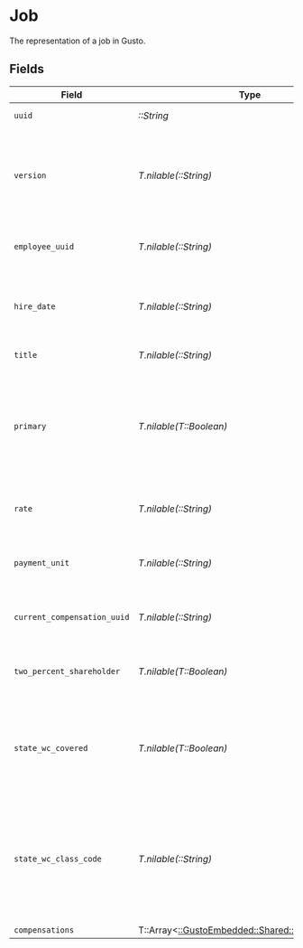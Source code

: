 # Job

The representation of a job in Gusto.


## Fields

| Field                                                                                                                                                                                                                                              | Type                                                                                                                                                                                                                                               | Required                                                                                                                                                                                                                                           | Description                                                                                                                                                                                                                                        |
| -------------------------------------------------------------------------------------------------------------------------------------------------------------------------------------------------------------------------------------------------- | -------------------------------------------------------------------------------------------------------------------------------------------------------------------------------------------------------------------------------------------------- | -------------------------------------------------------------------------------------------------------------------------------------------------------------------------------------------------------------------------------------------------- | -------------------------------------------------------------------------------------------------------------------------------------------------------------------------------------------------------------------------------------------------- |
| `uuid`                                                                                                                                                                                                                                             | *::String*                                                                                                                                                                                                                                         | :heavy_check_mark:                                                                                                                                                                                                                                 | The UUID of the job.                                                                                                                                                                                                                               |
| `version`                                                                                                                                                                                                                                          | *T.nilable(::String)*                                                                                                                                                                                                                              | :heavy_minus_sign:                                                                                                                                                                                                                                 | The current version of the object. See the [versioning guide](https://docs.gusto.com/embedded-payroll/docs/idempotency) for information on how to use this field.                                                                                  |
| `employee_uuid`                                                                                                                                                                                                                                    | *T.nilable(::String)*                                                                                                                                                                                                                              | :heavy_minus_sign:                                                                                                                                                                                                                                 | The UUID of the employee to which the job belongs.                                                                                                                                                                                                 |
| `hire_date`                                                                                                                                                                                                                                        | *T.nilable(::String)*                                                                                                                                                                                                                              | :heavy_minus_sign:                                                                                                                                                                                                                                 | The date when the employee was hired or rehired for the job.                                                                                                                                                                                       |
| `title`                                                                                                                                                                                                                                            | *T.nilable(::String)*                                                                                                                                                                                                                              | :heavy_minus_sign:                                                                                                                                                                                                                                 | The title for the job.                                                                                                                                                                                                                             |
| `primary`                                                                                                                                                                                                                                          | *T.nilable(T::Boolean)*                                                                                                                                                                                                                            | :heavy_minus_sign:                                                                                                                                                                                                                                 | Whether this is the employee's primary job. The value will be set to true unless an existing job exists for the employee.                                                                                                                          |
| `rate`                                                                                                                                                                                                                                             | *T.nilable(::String)*                                                                                                                                                                                                                              | :heavy_minus_sign:                                                                                                                                                                                                                                 | The current compensation rate of the job.                                                                                                                                                                                                          |
| `payment_unit`                                                                                                                                                                                                                                     | *T.nilable(::String)*                                                                                                                                                                                                                              | :heavy_minus_sign:                                                                                                                                                                                                                                 | The payment unit of the current compensation for the job.                                                                                                                                                                                          |
| `current_compensation_uuid`                                                                                                                                                                                                                        | *T.nilable(::String)*                                                                                                                                                                                                                              | :heavy_minus_sign:                                                                                                                                                                                                                                 | The UUID of the current compensation of the job.                                                                                                                                                                                                   |
| `two_percent_shareholder`                                                                                                                                                                                                                          | *T.nilable(T::Boolean)*                                                                                                                                                                                                                            | :heavy_minus_sign:                                                                                                                                                                                                                                 | Whether the employee owns at least 2% of the company.                                                                                                                                                                                              |
| `state_wc_covered`                                                                                                                                                                                                                                 | *T.nilable(T::Boolean)*                                                                                                                                                                                                                            | :heavy_minus_sign:                                                                                                                                                                                                                                 | Whether this job is eligible for workers' compensation coverage in the state of Washington (WA).                                                                                                                                                   |
| `state_wc_class_code`                                                                                                                                                                                                                              | *T.nilable(::String)*                                                                                                                                                                                                                              | :heavy_minus_sign:                                                                                                                                                                                                                                 | The risk class code for workers' compensation in Washington state. Please visit [Washington state's Risk Class page](https://www.lni.wa.gov/insurance/rates-risk-classes/risk-classes-for-workers-compensation/risk-class-lookup#/) to learn more. |
| `compensations`                                                                                                                                                                                                                                    | T::Array<[::GustoEmbedded::Shared::Compensation](../../models/shared/compensation.md)>                                                                                                                                                             | :heavy_minus_sign:                                                                                                                                                                                                                                 | N/A                                                                                                                                                                                                                                                |